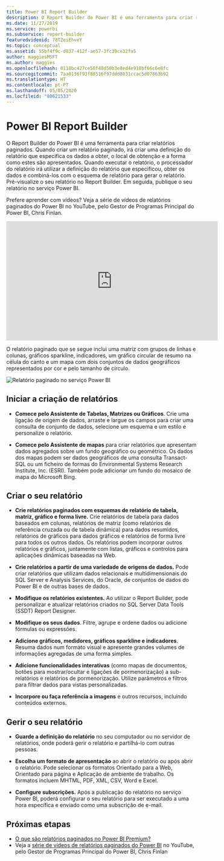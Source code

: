 ```yaml
---
title: Power BI Report Builder
description: O Report Builder do Power BI é uma ferramenta para criar relatórios paginados.
ms.date: 11/27/2019
ms.service: powerbi
ms.subservice: report-builder
featuredvideoid: 78TZeiEhveY
ms.topic: conceptual
ms.assetid: 55bf4f9c-d037-412f-ae57-3fc39ce32fa5
author: maggiesMSFT
ms.author: maggies
ms.openlocfilehash: 0118bc427ce58f48d50b3e8ed4e918bf66c6e8fc
ms.sourcegitcommit: 7aa0136f93f88516f97ddd8031ccac5d07863b92
ms.translationtype: HT
ms.contentlocale: pt-PT
ms.lasthandoff: 05/05/2020
ms.locfileid: "80621533"
---
```

# <a name="power-bi-report-builder"></a>Power BI Report Builder

 O Report Builder do Power BI é uma ferramenta para criar relatórios paginados.  Quando criar um relatório paginado, irá criar uma definição do relatório que especifica os dados a obter, o local de obtenção e a forma como estes são apresentados. Quando executar o relatório, o processador do relatório irá utilizar a definição do relatório que especificou, obter os dados e combiná-los com o esquema de relatório para gerar o relatório. Pré-visualize o seu relatório no Report Builder. Em seguida, publique o seu relatório no serviço Power BI.

Prefere aprender com vídeos? Veja a série de vídeos de relatórios paginados do Power BI no YouTube, pelo Gestor de Programas Principal do Power BI, Chris Finlan.

<iframe width="560" height="315" src="https://www.youtube.com/embed/78TZeiEhveY?list=PLx7LcKtN_gq-JVzM6L8xNNxX7kts-KflJ" frameborder="0" allowfullscreen></iframe>

O relatório paginado que se segue inclui uma matriz com grupos de linhas e colunas, gráficos sparkline, indicadores, um gráfico circular de resumo na célula do canto e um mapa com dois conjuntos de dados geográficos representados por cor e pelo tamanho de círculo.  

![Relatório paginado no serviço Power BI](media/report-builder-power-bi/report-builder-get-started-paginated-report.png)

##  <a name="jump-start-report-creation"></a><a name="JumpStartReptCreation"></a> Iniciar a criação de relatórios  
 
-   **Comece pelo Assistente de Tabelas, Matrizes ou Gráficos**. Crie uma ligação de origem de dados, arraste e largue os campos para criar uma consulta de conjunto de dados, selecione um esquema e um estilo e personalize o relatório.  
  
-   **Comece pelo Assistente de mapas** para criar relatórios que apresentam dados agregados sobre um fundo geográfico ou geométrico. Os dados dos mapas podem ser dados geográficos de uma consulta Transact-SQL ou um ficheiro de formas do Environmental Systems Research Institute, Inc. (ESRI). Também pode adicionar um fundo do mosaico de mapa do Microsoft Bing.  

##  <a name="design-your-report"></a><a name="DesignRept"></a> Criar o seu relatório  
  
-   **Crie relatórios paginados com esquemas de relatório de tabela, matriz, gráfico e forma livre.** Crie relatórios de tabela para dados baseados em colunas, relatórios de matriz (como relatórios de referência cruzada ou de tabela dinâmica) para dados resumidos, relatórios de gráficos para dados gráficos e relatórios de forma livre para todos os outros dados. Os relatórios podem incorporar outros relatórios e gráficos, juntamente com listas, gráficos e controlos para aplicações dinâmicas baseadas na Web.  
  
-   **Crie relatórios a partir de uma variedade de origens de dados.** Pode criar relatórios que utilizam dados relacionais e multidimensionais do SQL Server e Analysis Services, do Oracle, de conjuntos de dados do Power BI e de outras bases de dados.  
  
-   **Modifique os relatórios existentes.** Ao utilizar o Report Builder, pode personalizar e atualizar relatórios criados no SQL Server Data Tools (SSDT) Report Designer.  
  
-   **Modifique os seus dados**. Filtre, agrupe e ordene dados ou adicione fórmulas ou expressões.  

-   **Adicione gráficos, medidores, gráficos sparkline e indicadores**. Resuma dados num formato visual e apresente grandes volumes de informações agregadas de uma forma simples.  
  
-   **Adicione funcionalidades interativas** (como mapas de documentos, botões para mostrar/ocultar e ligações de pormenorização) a sub-relatórios e relatórios de pormenorização. Utilize parâmetros e filtros para filtrar dados para vistas personalizadas.  
  
-   **Incorpore ou faça referência a imagens** e outros recursos, incluindo conteúdos externos.  
  
##  <a name="manage-your-report"></a><a name="ManageRpt"></a> Gerir o seu relatório  
  
-   **Guarde a definição do relatório** no seu computador ou no servidor de relatórios, onde poderá gerir o relatório e partilhá-lo com outras pessoas.  
  
-   **Escolha um formato de apresentação** ao abrir o relatório ou após abrir o relatório. Pode selecionar os formatos Orientado para a Web, Orientado para página e Aplicação de ambiente de trabalho. Os formatos incluem MHTML, PDF, XML, CSV, Word e Excel.  
  
-   **Configure subscrições.** Após a publicação do relatório no serviço Power BI, poderá configurar o seu relatório para ser executado a uma hora específica e enviado como uma subscrição de e-mail.  

## <a name="next-steps"></a>Próximas etapas

- [O que são relatórios paginados no Power BI Premium?](paginated-reports-report-builder-power-bi.md)
- Veja a [série de vídeos de relatórios paginados do Power BI](https://www.youtube.com/watch?v=78TZeiEhveY&list=PLx7LcKtN_gq-JVzM6L8xNNxX7kts-KflJ) no YouTube, pelo Gestor de Programas Principal do Power BI, Chris Finlan